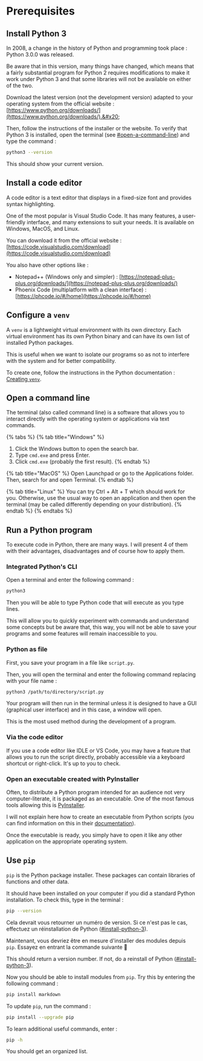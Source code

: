 # Prerequisites

## Install Python 3

In 2008, a change in the history of Python and programming took place : Python 3.0.0 was released.

Be aware that in this version, many things have changed, which means that a fairly substantial program for Python 2 requires modifications to make it work under Python 3 and that some libraries will not be available on either of the two.

Download the latest version (not the development version) adapted to your operating system from the official website : [https://www.python.org/downloads/](https://www.python.org/downloads/).&#x20;

Then, follow the instructions of the installer or the website. To verify that Python 3 is installed, open the terminal (see [#open-a-command-line](prerequisites.md#open-a-command-line "mention")) and type the command :

```bash
python3 --version
```

This should show your current version.

## Install a code editor

A code editor is a text editor that displays in a fixed-size font and provides syntax highlighting.

One of the most popular is Visual Studio Code. It has many features, a user-friendly interface, and many extensions to suit your needs. It is available on Windows, MacOS, and Linux.

You can download it from the official website : [https://code.visualstudio.com/download](https://code.visualstudio.com/download)

You also have other options like :&#x20;

* Notepad++ (Windows only and simpler) : [https://notepad-plus-plus.org/downloads/](https://notepad-plus-plus.org/downloads/)
* Phoenix Code (multiplatform with a clean interface) : [https://phcode.io/#/home](https://phcode.io/#/home)

## Configure a `venv`

A `venv` is a lightweight virtual environment with its own directory. Each virtual environment has its own Python binary and can have its own list of installed Python packages.

This is useful when we want to isolate our programs so as not to interfere with the system and for better compatibility.

To create one, follow the instructions in the Python documentation : [Creating `venv`](https://docs.python.org/3/library/venv.html#creating-virtual-environments).

## Open a command line

The terminal (also called command line) is a software that allows you to interact directly with the operating system or applications via text commands.

{% tabs %}
{% tab title="Windows" %}
1. Click the Windows button to open the search bar.
2. Type `cmd.exe` and press Enter.
3. Click `cmd.exe` (probably the first result).
{% endtab %}

{% tab title="MacOS" %}
Open Launchpad or go to the Applications folder. Then, search for and open Terminal.
{% endtab %}

{% tab title="Linux" %}
You can try Ctrl + Alt + T which should work for you. Otherwise, use the usual way to open an application and then open the terminal (may be called differently depending on your distribution).
{% endtab %}
{% endtabs %}

## Run a Python program

To execute code in Python, there are many ways. I will present 4 of them with their advantages, disadvantages and of course how to apply them.

### Integrated Python's CLI

Open a terminal and enter the following command :

```bash
python3
```

Then you will be able to type Python code that will execute as you type lines.

This will allow you to quickly experiment with commands and understand some concepts but be aware that, this way, you will not be able to save your programs and some features will remain inaccessible to you.

### Python as file

First, you save your program in a file like `script.py`.

Then, you will open the terminal and enter the following command replacing with your file name :

```bash
python3 /path/to/directory/script.py
```

Your program will then run in the terminal unless it is designed to have a GUI (graphical user interface) and in this case, a window will open.

This is the most used method during the development of a program.

### Via the code editor

If you use a code editor like IDLE or VS Code, you may have a feature that allows you to run the script directly, probably accessible via a keyboard shortcut or right-click. It's up to you to check.

### Open an executable created with PyInstaller

Often, to distribute a Python program intended for an audience not very computer-literate, it is packaged as an executable. One of the most famous tools allowing this is [PyInstaller](https://pyinstaller.org/en/stable/).

I will not explain here how to create an executable from Python scripts (you can find information on this in their [documentation](https://pyinstaller.org/en/stable/)).

Once the executable is ready, you simply have to open it like any other application on the appropriate operating system.

## Use `pip`

`pip` is the Python package installer. These packages can contain libraries of functions and other data.

It should have been installed on your computer if you did a standard Python installation. To check this, type in the terminal :

```bash
pip --version
```

Cela devrait vous retourner un numéro de version. Si ce n'est pas le cas, effectuez un réinstallation de Python ([#install-python-3](prerequisites.md#install-python-3 "mention")).

Maintenant, vous devriez être en mesure d'installer des modules depuis `pip`. Essayez en entrant la commande suivante :clap:

This should return a version number. If not, do a reinstall of Python ([#install-python-3](prerequisites.md#install-python-3 "mention")).

Now you should be able to install modules from `pip`. Try this by entering the following command :

```bash
pip install markdown
```

To update `pip`, run the command :

```bash
pip install --upgrade pip
```

To learn additional useful commands, enter :

```bash
pip -h
```

You should get an organized list.
